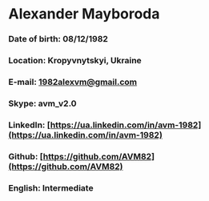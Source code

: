 # Alexander Mayboroda
### Date of birth: 08/12/1982
### Location: Kropyvnytskyi, Ukraine
### E-mail: 1982alexvm@gmail.com
### Skype: avm_v2.0
### LinkedIn: [https://ua.linkedin.com/in/avm-1982](https://ua.linkedin.com/in/avm-1982)
### Github: [https://github.com/AVM82](https://github.com/AVM82)
### English: Intermediate
